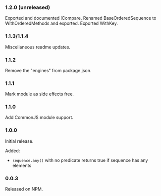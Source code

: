 ### 1.2.0 (unreleased)

Exported and documented ICompare.
Renamed BaseOrderedSequence to WithOrderedMethods and exported.
Exported WithKey.

### 1.1.3/1.1.4

Miscellaneous readme updates.

### 1.1.2

Remove the "engines" from package.json.

### 1.1.1

Mark module as side effects free.

### 1.1.0

Add CommonJS module support.

### 1.0.0

Initial release.  

Added:
* `sequence.any()` with no predicate returns true if sequence has any elements

### 0.0.3

Released on NPM.
